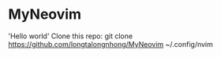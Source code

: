 # MyNeovim

'Hello world'
Clone this repo:
git clone https://github.com/longtalongnhong/MyNeovim ~/.config/nvim
